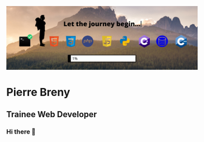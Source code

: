 [![Header](https://github.com/PierreBreny/PierreBreny/blob/main/GITHUB%20HEADER%20README.png "Header")](https://github.com/PierreBreny/)
# Pierre Breny
## Trainee Web Developer 

### Hi there 👋

<!--
**PierreBreny/PierreBreny** is a ✨ _special_ ✨ repository because its `README.md` (this file) appears on your GitHub profile.

Here are some ideas to get you started:

- 🔭 I’m currently working on ...
- 🌱 I’m currently learning ...
- 👯 I’m looking to collaborate on ...
- 🤔 I’m looking for help with ...
- 💬 Ask me about ...
- 📫 How to reach me: ...
- 😄 Pronouns: ...
- ⚡ Fun fact: ...
-->
